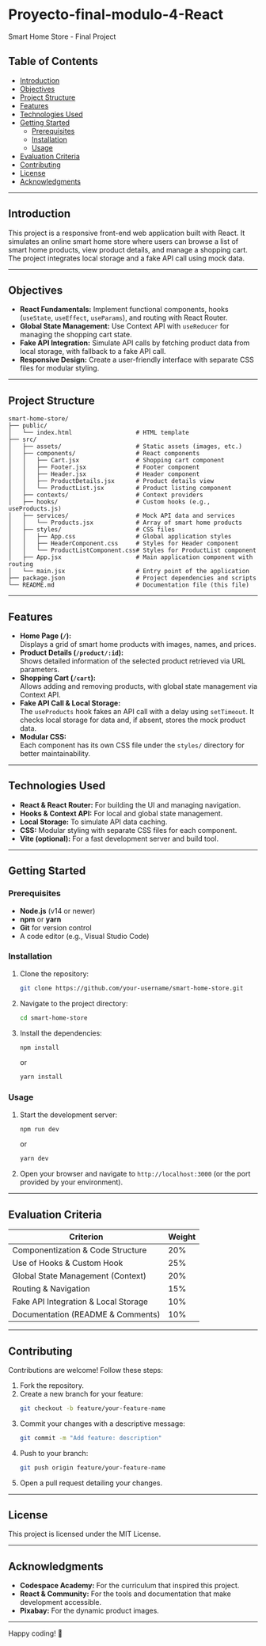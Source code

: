 # Proyecto-final-modulo-4-React
Smart Home Store - Final Project

## Table of Contents
- [Introduction](#introduction)
- [Objectives](#objectives)
- [Project Structure](#project-structure)
- [Features](#features)
- [Technologies Used](#technologies-used)
- [Getting Started](#getting-started)
  - [Prerequisites](#prerequisites)
  - [Installation](#installation)
  - [Usage](#usage)
- [Evaluation Criteria](#evaluation-criteria)
- [Contributing](#contributing)
- [License](#license)
- [Acknowledgments](#acknowledgments)

---

## Introduction
This project is a responsive front-end web application built with React. It simulates an online smart home store where users can browse a list of smart home products, view product details, and manage a shopping cart. The project integrates local storage and a fake API call using mock data.

---

## Objectives
- **React Fundamentals:** Implement functional components, hooks (`useState`, `useEffect`, `useParams`), and routing with React Router.
- **Global State Management:** Use Context API with `useReducer` for managing the shopping cart state.
- **Fake API Integration:** Simulate API calls by fetching product data from local storage, with fallback to a fake API call.
- **Responsive Design:** Create a user-friendly interface with separate CSS files for modular styling.

---

## Project Structure
```
smart-home-store/
├── public/
│   └── index.html                  # HTML template
├── src/
│   ├── assets/                     # Static assets (images, etc.)
│   ├── components/                 # React components
│   │   ├── Cart.jsx                # Shopping cart component
│   │   ├── Footer.jsx              # Footer component
│   │   ├── Header.jsx              # Header component
│   │   ├── ProductDetails.jsx      # Product details view
│   │   └── ProductList.jsx         # Product listing component
│   ├── contexts/                   # Context providers
│   ├── hooks/                      # Custom hooks (e.g., useProducts.js)
│   ├── services/                   # Mock API data and services
│   │   └── Products.jsx            # Array of smart home products
│   ├── styles/                     # CSS files
│   │   ├── App.css                 # Global application styles
│   │   ├── HeaderComponent.css     # Styles for Header component
│   │   └── ProductListComponent.css# Styles for ProductList component
│   ├── App.jsx                     # Main application component with routing
│   └── main.jsx                    # Entry point of the application
├── package.json                    # Project dependencies and scripts
└── README.md                       # Documentation file (this file)
```

---

## Features
- **Home Page (`/`):**  
  Displays a grid of smart home products with images, names, and prices.
- **Product Details (`/product/:id`):**  
  Shows detailed information of the selected product retrieved via URL parameters.
- **Shopping Cart (`/cart`):**  
  Allows adding and removing products, with global state management via Context API.
- **Fake API Call & Local Storage:**  
  The `useProducts` hook fakes an API call with a delay using `setTimeout`. It checks local storage for data and, if absent, stores the mock product data.
- **Modular CSS:**  
  Each component has its own CSS file under the `styles/` directory for better maintainability.

---

## Technologies Used
- **React & React Router:** For building the UI and managing navigation.
- **Hooks & Context API:** For local and global state management.
- **Local Storage:** To simulate API data caching.
- **CSS:** Modular styling with separate CSS files for each component.
- **Vite (optional):** For a fast development server and build tool.

---

## Getting Started

### Prerequisites
- **Node.js** (v14 or newer)
- **npm** or **yarn**
- **Git** for version control
- A code editor (e.g., Visual Studio Code)

### Installation
1. Clone the repository:
   ```bash
   git clone https://github.com/your-username/smart-home-store.git
   ```
2. Navigate to the project directory:
   ```bash
   cd smart-home-store
   ```
3. Install the dependencies:
   ```bash
   npm install
   ```
   or
   ```bash
   yarn install
   ```

### Usage
1. Start the development server:
   ```bash
   npm run dev
   ```
   or
   ```bash
   yarn dev
   ```
2. Open your browser and navigate to `http://localhost:3000` (or the port provided by your environment).

---

## Evaluation Criteria
| Criterion                          | Weight |
|------------------------------------|--------|
| Componentization & Code Structure  | 20%    |
| Use of Hooks & Custom Hook         | 25%    |
| Global State Management (Context)  | 20%    |
| Routing & Navigation               | 15%    |
| Fake API Integration & Local Storage | 10%  |
| Documentation (README & Comments)  | 10%    |

---

## Contributing
Contributions are welcome! Follow these steps:
1. Fork the repository.
2. Create a new branch for your feature:
   ```bash
   git checkout -b feature/your-feature-name
   ```
3. Commit your changes with a descriptive message:
   ```bash
   git commit -m "Add feature: description"
   ```
4. Push to your branch:
   ```bash
   git push origin feature/your-feature-name
   ```
5. Open a pull request detailing your changes.

---

## License
This project is licensed under the MIT License.

---

## Acknowledgments
- **Codespace Academy:** For the curriculum that inspired this project.
- **React & Community:** For the tools and documentation that make development accessible.
- **Pixabay:** For the dynamic product images.

---

Happy coding! 🚀
```

